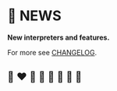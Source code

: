 # 📰 NEWS

**New interpreters and features.**

For more see [CHANGELOG](CHANGELOG.md).

## 🌈 ❤️ 💛 💚 💙 🤍 🖤 🦄
